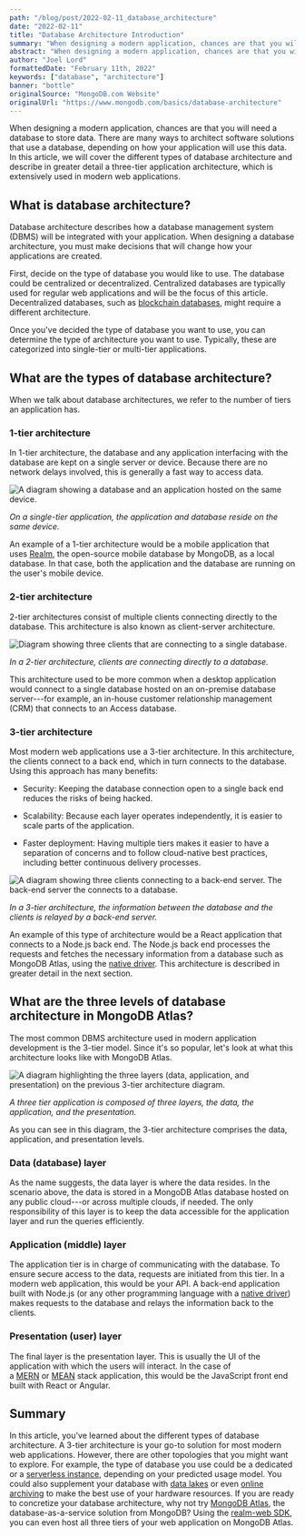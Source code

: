 ```yaml
---
path: "/blog/post/2022-02-11_database_architecture"
date: "2022-02-11"
title: "Database Architecture Introduction"
summary: "When designing a modern application, chances are that you will need a database to store data. There are many ways to architect software solutions that use a database, depending on how your application will use this data."
abstract: "When designing a modern application, chances are that you will need a database to store data. There are many ways to architect software solutions that use a database, depending on how your application will use this data."
author: "Joel Lord"
formattedDate: "February 11th, 2022"
keywords: ["database", "architecture"]
banner: "bottle"
originalSource: "MongoDB.com Website"
originalUrl: "https://www.mongodb.com/basics/database-architecture"
---
```


When designing a modern application, chances are that you will need a database to store data. There are many ways to architect software solutions that use a database, depending on how your application will use this data. In this article, we will cover the different types of database architecture and describe in greater detail a three-tier application architecture, which is extensively used in modern web applications.

What is database architecture?
------------------------------

Database architecture describes how a database management system (DBMS) will be integrated with your application. When designing a database architecture, you must make decisions that will change how your applications are created.

First, decide on the type of database you would like to use. The database could be centralized or decentralized. Centralized databases are typically used for regular web applications and will be the focus of this article. Decentralized databases, such as [blockchain databases](https://www.mongodb.com/databases/blockchain-database), might require a different architecture.

Once you've decided the type of database you want to use, you can determine the type of architecture you want to use. Typically, these are categorized into single-tier or multi-tier applications.

What are the types of database architecture?
--------------------------------------------

When we talk about database architectures, we refer to the number of tiers an application has.

### 1-tier architecture

In 1-tier architecture, the database and any application interfacing with the database are kept on a single server or device. Because there are no network delays involved, this is generally a fast way to access data.

![A diagram showing a database and an application hosted on the same device.](https://webimages.mongodb.com/_com_assets/cms/kz79vn6xfguvdaq7g-image4.png?auto=format%252Ccompress)

*On a single-tier application, the application and database reside on the same device.*

An example of a 1-tier architecture would be a mobile application that uses [Realm](https://realm.io/), the open-source mobile database by MongoDB, as a local database. In that case, both the application and the database are running on the user's mobile device.

### 2-tier architecture

2-tier architectures consist of multiple clients connecting directly to the database. This architecture is also known as client-server architecture.

![Diagram showing three clients that are connecting to a single database.](https://webimages.mongodb.com/_com_assets/cms/kz7e5n2zgs6m9nimf-image5.png?auto=format%252Ccompress)

*In a 2-tier architecture, clients are connecting directly to a database.*

This architecture used to be more common when a desktop application would connect to a single database hosted on an on-premise database server---for example, an in-house customer relationship management (CRM) that connects to an Access database.

### 3-tier architecture

Most modern web applications use a 3-tier architecture. In this architecture, the clients connect to a back end, which in turn connects to the database. Using this approach has many benefits:

-   Security: Keeping the database connection open to a single back end reduces the risks of being hacked.

-   Scalability: Because each layer operates independently, it is easier to scale parts of the application.

-   Faster deployment: Having multiple tiers makes it easier to have a separation of concerns and to follow cloud-native best practices, including better continuous delivery processes.

![A diagram showing three clients connecting to a back-end server. The back-end server the connects to a database.](https://webimages.mongodb.com/_com_assets/cms/kz7ehw006zlb69h6k-image1.png?auto=format%252Ccompress)

*In a 3-tier architecture, the information between the database and the clients is relayed by a back-end server.*

An example of this type of architecture would be a React application that connects to a Node.js back end. The Node.js back end processes the requests and fetches the necessary information from a database such as MongoDB Atlas, using the [native driver](https://docs.mongodb.com/drivers/node/current/). This architecture is described in greater detail in the next section.

What are the three levels of database architecture in MongoDB Atlas?
--------------------------------------------------------------------

The most common DBMS architecture used in modern application development is the 3-tier model. Since it's so popular, let's look at what this architecture looks like with MongoDB Atlas.

![A diagram highlighting the three layers (data, application, and presentation) on the previous 3-tier architecture diagram.](https://webimages.mongodb.com/_com_assets/cms/kz7etydjv5brh4kjc-image3.png?auto=format%252Ccompress)

*A three tier application is composed of three layers, the data, the application, and the presentation.*

As you can see in this diagram, the 3-tier architecture comprises the data, application, and presentation levels.

### Data (database) layer

As the name suggests, the data layer is where the data resides. In the scenario above, the data is stored in a MongoDB Atlas database hosted on any public cloud---or across multiple clouds, if needed. The only responsibility of this layer is to keep the data accessible for the application layer and run the queries efficiently.

### Application (middle) layer

The application tier is in charge of communicating with the database. To ensure secure access to the data, requests are initiated from this tier. In a modern web application, this would be your API. A back-end application built with Node.js (or any other programming language with a [native driver](https://docs.mongodb.com/drivers/)) makes requests to the database and relays the information back to the clients.

### Presentation (user) layer

The final layer is the presentation layer. This is usually the UI of the application with which the users will interact. In the case of a [MERN](https://www.mongodb.com/languages/mern-stack-tutorial) or [MEAN](https://www.mongodb.com/mean-stack) stack application, this would be the JavaScript front end built with React or Angular.

Summary
-------

In this article, you've learned about the different types of database architecture. A 3-tier architecture is your go-to solution for most modern web applications. However, there are other topologies that you might want to explore. For example, the type of database you use could be a dedicated or a [serverless instance](https://www.mongodb.com/cloud/atlas/serverless), depending on your predicted usage model. You could also supplement your database with [data lakes](https://www.mongodb.com/atlas/data-lake) or even [online archiving](https://www.mongodb.com/atlas/online-archive) to make the best use of your hardware resources. If you are ready to concretize your database architecture, why not try [MongoDB Atlas](https://www.mongodb.com/cloud/atlas/register), the database-as-a-service solution from MongoDB? Using the [realm-web SDK](https://docs.mongodb.com/realm/web/), you can even host all three tiers of your web application on MongoDB Atlas.

